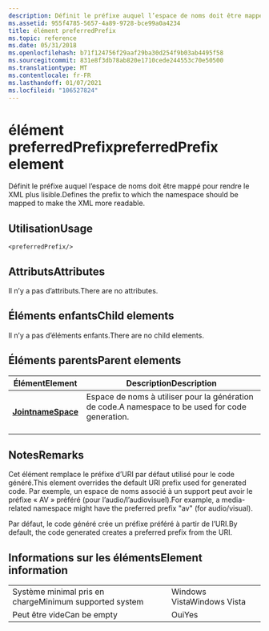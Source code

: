 ```yaml
---
description: Définit le préfixe auquel l’espace de noms doit être mappé pour rendre le XML plus lisible.
ms.assetid: 955f4785-5657-4a89-9728-bce99a0a4234
title: élément preferredPrefix
ms.topic: reference
ms.date: 05/31/2018
ms.openlocfilehash: b71f124756f29aaf29ba30d254f9b03ab4495f58
ms.sourcegitcommit: 831e8f3db78ab820e1710cede244553c70e50500
ms.translationtype: MT
ms.contentlocale: fr-FR
ms.lasthandoff: 01/07/2021
ms.locfileid: "106527824"
---
```

# <a name="preferredprefix-element"></a><span data-ttu-id="f15bb-103">élément preferredPrefix</span><span class="sxs-lookup"><span data-stu-id="f15bb-103">preferredPrefix element</span></span>

<span data-ttu-id="f15bb-104">Définit le préfixe auquel l’espace de noms doit être mappé pour rendre le XML plus lisible.</span><span class="sxs-lookup"><span data-stu-id="f15bb-104">Defines the prefix to which the namespace should be mapped to make the XML more readable.</span></span>

## <a name="usage"></a><span data-ttu-id="f15bb-105">Utilisation</span><span class="sxs-lookup"><span data-stu-id="f15bb-105">Usage</span></span>

``` syntax
<preferredPrefix/>
```

## <a name="attributes"></a><span data-ttu-id="f15bb-106">Attributs</span><span class="sxs-lookup"><span data-stu-id="f15bb-106">Attributes</span></span>

<span data-ttu-id="f15bb-107">Il n’y a pas d’attributs.</span><span class="sxs-lookup"><span data-stu-id="f15bb-107">There are no attributes.</span></span>

## <a name="child-elements"></a><span data-ttu-id="f15bb-108">Éléments enfants</span><span class="sxs-lookup"><span data-stu-id="f15bb-108">Child elements</span></span>

<span data-ttu-id="f15bb-109">Il n’y a pas d’éléments enfants.</span><span class="sxs-lookup"><span data-stu-id="f15bb-109">There are no child elements.</span></span>

## <a name="parent-elements"></a><span data-ttu-id="f15bb-110">Éléments parents</span><span class="sxs-lookup"><span data-stu-id="f15bb-110">Parent elements</span></span>



| <span data-ttu-id="f15bb-111">Élément</span><span class="sxs-lookup"><span data-stu-id="f15bb-111">Element</span></span>                                   | <span data-ttu-id="f15bb-112">Description</span><span class="sxs-lookup"><span data-stu-id="f15bb-112">Description</span></span>                                                        |
|-------------------------------------------|--------------------------------------------------------------------|
| [<span data-ttu-id="f15bb-113">**Joint**</span><span class="sxs-lookup"><span data-stu-id="f15bb-113">**nameSpace**</span></span>](namespace.md)<br/> | <span data-ttu-id="f15bb-114">Espace de noms à utiliser pour la génération de code.</span><span class="sxs-lookup"><span data-stu-id="f15bb-114">A namespace to be used for code generation.</span></span><br/> <br/> |



## <a name="remarks"></a><span data-ttu-id="f15bb-115">Notes</span><span class="sxs-lookup"><span data-stu-id="f15bb-115">Remarks</span></span>

<span data-ttu-id="f15bb-116">Cet élément remplace le préfixe d’URI par défaut utilisé pour le code généré.</span><span class="sxs-lookup"><span data-stu-id="f15bb-116">This element overrides the default URI prefix used for generated code.</span></span> <span data-ttu-id="f15bb-117">Par exemple, un espace de noms associé à un support peut avoir le préfixe « AV » préféré (pour l’audio/l’audiovisuel).</span><span class="sxs-lookup"><span data-stu-id="f15bb-117">For example, a media-related namespace might have the preferred prefix "av" (for audio/visual).</span></span>

<span data-ttu-id="f15bb-118">Par défaut, le code généré crée un préfixe préféré à partir de l’URI.</span><span class="sxs-lookup"><span data-stu-id="f15bb-118">By default, the code generated creates a preferred prefix from the URI.</span></span>

## <a name="element-information"></a><span data-ttu-id="f15bb-119">Informations sur les éléments</span><span class="sxs-lookup"><span data-stu-id="f15bb-119">Element information</span></span>



|                                     |               |
|-------------------------------------|---------------|
| <span data-ttu-id="f15bb-120">Système minimal pris en charge</span><span class="sxs-lookup"><span data-stu-id="f15bb-120">Minimum supported system</span></span><br/> | <span data-ttu-id="f15bb-121">Windows Vista</span><span class="sxs-lookup"><span data-stu-id="f15bb-121">Windows Vista</span></span> |
| <span data-ttu-id="f15bb-122">Peut être vide</span><span class="sxs-lookup"><span data-stu-id="f15bb-122">Can be empty</span></span>                        | <span data-ttu-id="f15bb-123">Oui</span><span class="sxs-lookup"><span data-stu-id="f15bb-123">Yes</span></span>           |



 

 




